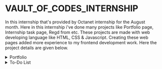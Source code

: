# VAULT_OF_CODES_INTERNSHIP
   In this internship that's provided by Octanet internship for the August month. Here in this internship i've done many projects like Portfolio page, Internship task page, Regd from etc.
 These projects are made with web developing language like HTML, CSS & Javascript. Creating these web pages added more experience to my frontend development work.
 Here the project details are given below.

<details close>
<summary>Portfolio </summary>
  
## Overview

In the Portfolio repository! This project is designed to create a modern and responsive portfolio design of me as the 1st week task Internship. The portfolio is built with HTML, CSS, JavaScript. and aims to give the complete details of the person. In the porfolio you can add your experience, education, skills & other details.

## Demo


## Features

- **Responsive Design**: Fully responsive and works on all devices (mobile, tablet, desktop).
- **Customizable**: Easily customizable to fit your brand's needs.
- **Fast Loading**: Optimized for speed and performance.

## Technology

- HTML
- CSS
- Java script

</details>
<details close>
<summary>To-Do List</summary>
  
## Overview

In this To-Dolist repository of Octanet_internship. This project is designed to create a page where we can add task, delete task, edit task & mark as complete after completion of task. This To-Do list page is built with HTML, CSS, JavaScript etc. and aims to provide worthful user experience.

## Demo



## Features

- **Responsive Design**: Fully responsive and works on all devices (mobile, tablet, desktop).
- **Customizable**: Easily customizable to fit your needs.
- **Fast Loading**: Optimized for speed and performance.

## Technology

- HTML
- CSS
- Java script

</details>

